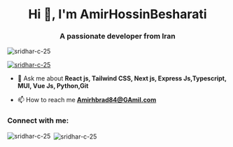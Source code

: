 <h1 align="center">Hi 👋, I'm AmirHossinBesharati</h1>
<h3 align="center">A passionate developer from Iran</h3>

<p align="left"> <img src="https://komarev.com/ghpvc/?username=AmirHossinBesharati&label=Profile%20views&color=0e75b6&style=flat" alt="sridhar-c-25" /> </p>

<p align="left"> <a href="https://github.com/ryo-ma/github-profile-trophy"><img src="https://github-profile-trophy.vercel.app/?username=AmirHossinBesharati" alt="sridhar-c-25" /></a> </p>

- 💬 Ask me about **React js, Tailwind CSS, Next js, Express Js,Typescript, MUI, Vue Js, Python,Git**

- 📫 How to reach me **Amirhbrad84@GAmil.com**



<h3 align="left">Connect with me:</h3>
<p align="left">

</p>


<p><img align="left" src="https://github-readme-stats.vercel.app/api/top-langs?username=AmirHossinBesharati&show_icons=true&locale=en&layout=compact" alt="sridhar-c-25" /></p>

<p>&nbsp;<img align="center" src="https://github-readme-stats.vercel.app/api?username=AmirHossinBesharati&show_icons=true&locale=en" alt="sridhar-c-25" /></p>

